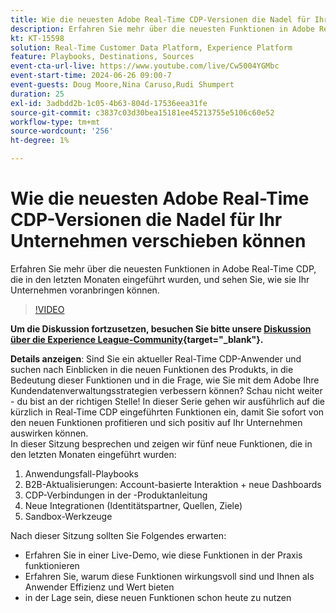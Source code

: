 ```yaml
---
title: Wie die neuesten Adobe Real-Time CDP-Versionen die Nadel für Ihr Unternehmen verschieben können
description: Erfahren Sie mehr über die neuesten Funktionen in Adobe Real-Time CDP, die in den letzten Monaten eingeführt wurden, und sehen Sie, wie sie Ihr Unternehmen voranbringen können.
kt: KT-15598
solution: Real-Time Customer Data Platform, Experience Platform
feature: Playbooks, Destinations, Sources
event-cta-url-live: https://www.youtube.com/live/Cw5004YGMbc
event-start-time: 2024-06-26 09:00-7
event-guests: Doug Moore,Nina Caruso,Rudi Shumpert
duration: 25
exl-id: 3adbdd2b-1c05-4b63-804d-17536eea31fe
source-git-commit: c3837c03d30bea15181ee45213755e5106c60e52
workflow-type: tm+mt
source-wordcount: '256'
ht-degree: 1%

---
```


# Wie die neuesten Adobe Real-Time CDP-Versionen die Nadel für Ihr Unternehmen verschieben können

Erfahren Sie mehr über die neuesten Funktionen in Adobe Real-Time CDP, die in den letzten Monaten eingeführt wurden, und sehen Sie, wie sie Ihr Unternehmen voranbringen können.

>[!VIDEO](https://video.tv.adobe.com/v/3430515/?quality=12&learn=on)

**Um die Diskussion fortzusetzen, besuchen Sie bitte unsere [Diskussion über die Experience League-Community](https://experienceleaguecommunities.adobe.com/t5/real-time-customer-data-platform/experience-league-live-post-session-discussion-how-the-latest/m-p/685150#M67){target="_blank"}.**

**Details anzeigen**: Sind Sie ein aktueller Real-Time CDP-Anwender und suchen nach Einblicken in die neuen Funktionen des Produkts, in die Bedeutung dieser Funktionen und in die Frage, wie Sie mit dem Adobe Ihre Kundendatenverwaltungsstrategien verbessern können? Schau nicht weiter - du bist an der richtigen Stelle! In dieser Serie gehen wir ausführlich auf die kürzlich in Real-Time CDP eingeführten Funktionen ein, damit Sie sofort von den neuen Funktionen profitieren und sich positiv auf Ihr Unternehmen auswirken können.\
In dieser Sitzung besprechen und zeigen wir fünf neue Funktionen, die in den letzten Monaten eingeführt wurden:

1. Anwendungsfall-Playbooks
1. B2B-Aktualisierungen: Account-basierte Interaktion + neue Dashboards
1. CDP-Verbindungen in der -Produktanleitung
1. Neue Integrationen (Identitätspartner, Quellen, Ziele)
1. Sandbox-Werkzeuge

Nach dieser Sitzung sollten Sie Folgendes erwarten:

* Erfahren Sie in einer Live-Demo, wie diese Funktionen in der Praxis funktionieren
* Erfahren Sie, warum diese Funktionen wirkungsvoll sind und Ihnen als Anwender Effizienz und Wert bieten
* in der Lage sein, diese neuen Funktionen schon heute zu nutzen
